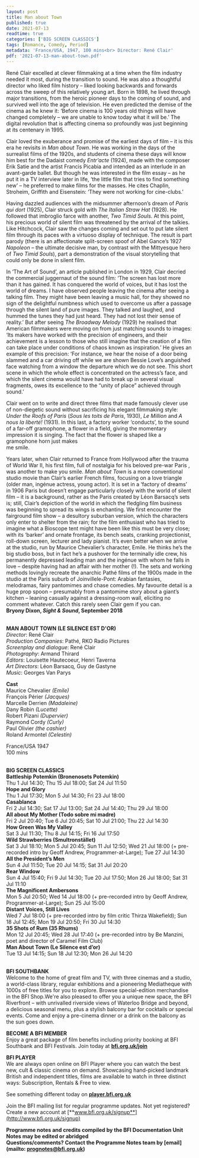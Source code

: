 ```yaml
---
layout: post
title: Man about Town
published: true
date: 2021-07-13
readtime: true
categories: ['BIG SCREEN CLASSICS']
tags: [Romance, Comedy, Period]
metadata: 'France/USA, 1947, 100 mins<br> Director: René Clair'
pdf: '2021-07-13-man-about-town.pdf'
---
```


René Clair excelled at clever filmmaking at a time when the film industry needed it most, during the transition to sound. He was also a thoughtful director who liked film history – liked looking backwards and forwards across the sweep of this relatively young art. Born in 1898, he lived through major transitions, from the heroic pioneer days to the coming of sound, and survived well into the age of television. He even predicted the demise of the cinema as he knew it: ‘Before cinema is 100 years old things will have changed completely – we are unable to know today what it will be.’ The digital revolution that is affecting cinema so profoundly was just beginning at its centenary  in 1995.

Clair loved the exuberance and promise of the earliest days of film – it is this era he revisits in _Man about Town_. He was working in the days of the surrealist films of the 1920s, and students of cinema these days will know him best for the Dadaist comedy _Entr’acte_ (1924), made with the composer Erik Satie and the artist Francis Picabia and intended as an interlude in an avant-garde ballet. But though he was interested in the film essay – as he put it in a TV interview later in life, ‘the little film that tries to find something new’ – he preferred to make films for the masses. He cites Chaplin, Stroheim, Griffith and Eisenstein: ‘They were not working for cine-clubs.’

Having dazzled audiences with the midsummer afternoon’s dream of _Paris qui dort_ (1925), Clair struck gold with _The Italian Straw Hat_ (1928). He followed that imbroglio farce with another, _Two Timid Souls_. At this point, his precious world of silent film was threatened by the arrival of the talkies. Like Hitchcock, Clair saw the changes coming and set out to put late silent film through its paces with a virtuoso display of technique. The result is part parody (there is an affectionate split-screen spoof of Abel Gance’s 1927 _Napoleon_ – the ultimate decisive man, by contrast with the Mittyesque hero of _Two Timid Souls_), part a demonstration of the visual storytelling that could only be done in silent film.

In ‘The Art of Sound’, an article published in London in 1929, Clair decried the commercial juggernaut of the sound film: ‘The screen has lost more than it has gained. It has conquered the world of voices, but it has lost the world of dreams. I have observed people leaving the cinema after seeing a talking film. They might have been leaving a music hall, for they showed no sign of the delightful numbness which used to overcome us after a passage through the silent land of pure images. They talked and laughed, and hummed the tunes they had just heard. They had not lost their sense of reality.’ But after seeing _The Broadway Melody_ (1929) he realised that American filmmakers were moving on from just matching sounds to images: ‘Its makers have worked with the precision of engineers, and their achievement is a lesson to those who still imagine that the creation of a film can take place under conditions of chaos known as inspiration.’ He gives an example of this precision: ‘For instance, we hear the noise of a door being slammed and a car driving off while we are shown Bessie Love’s anguished face watching from a window the departure which we do not see. This short scene in which the whole effect is concentrated on the actress’s face, and which the silent cinema would have had to break up in several visual fragments, owes its excellence to the “unity of place” achieved through sound.’

Clair went on to write and direct three films that made famously clever use of non-diegetic sound without sacrificing his elegant filmmaking style: _Under the Roofs of Paris_ (_Sous les toits de Paris_, 1930), _Le Million_ and _A nous la liberté!_ (1931). In this last, a factory worker ‘conducts’, to the sound of a far-off gramophone, a flower in a field, giving the momentary impression it is singing. The fact that the flower is shaped like a gramophone horn just makes  
me smile.

Years later, when Clair returned to France from Hollywood after the trauma of World War II, his first film, full of nostalgia for his beloved pre-war Paris , was another to make you smile. _Man about Town_ is a more conventional studio movie than Clair’s earlier French films, focusing on a love triangle (older man, ingénue actress, young actor). It is set in a ‘factory of dreams’ in 1906 Paris but doesn’t engage particularly closely with the world of silent film – it is a background, rather as the Paris created by Léon Barsacq’s sets is; still, Clair’s depiction of the world in which the fledgling film business was beginning to spread its wings is enchanting. We first encounter the fairground film show – a desultory suburban version, which the characters only enter to shelter from the rain; for the film enthusiast who has tried to imagine what a Bioscope tent might have been like this must be very close; with its ‘barker’ and ornate frontage, its bench seats, cranking projectionist, roll-down screen, lecturer and lady pianist. It’s even better when we arrive at the studio, run by Maurice Chevalier’s character, Emile. He thinks he’s the big studio boss, but in fact he’s a pushover for the terminally idle crew, his permanently depressed leading man and the ingénue with whom he falls in love – despite having had an affair with her mother (!). The sets and working methods lovingly recreate the anarchic Pathé films of the 1900s made in the studio at the Paris suburb of Joinvillele-Pont: Arabian fantasies, melodramas, fairy pantomimes and chase comedies. My favourite detail is a huge prop spoon – presumably from a pantomime story about a giant’s kitchen – leaning casually against a dressing-room wall, eliciting no comment whatever. Catch this rarely seen Clair gem if you can.  
**Bryony Dixon, _Sight & Sound_, September 2018**
<br><br>


**MAN ABOUT TOWN (LE SILENCE EST D'OR)**  
_Director_: René Clair  
_Production Companies_: Pathé, RKO Radio Pictures  
_Screenplay and dialogue_: René Clair  
_Photography_: Armand Thirard  
_Editors_: Louisette Hautecoeur, Henri Taverna  
_Art Directors_: Léon Barsacq, Guy de Gastyne  
_Music_: Georges Van Parys

**Cast**  
Maurice Chevalier _(Emile)_  
François Périer _(Jacques)_  
Marcelle Derrien _(Madaleine)_  
Dany Robin _(Lucette)_  
Robert Pizani _(Dupervier)_  
Raymond Cordy _(Curly)_  
Paul Olivier _(the cashier)_  
Roland Armontel _(Celestin)_

France/USA 1947  
100 mins
<br><br>

**BIG SCREEN CLASSICS**<br>
**Battleship Potemkin (Bronenosets Potemkin)**<br>
Thu 1 Jul 14:30; Thu 15 Jul 18:00; Sat 24 Jul 11:50<br>
**Hope and Glory**<br>
Thu 1 Jul 17:30; Mon 5 Jul 14:30; Fri 23 Jul 18:00<br>
**Casablanca**<br>
Fri 2 Jul 14:30; Sat 17 Jul 13:00; Sat 24 Jul 14:40; Thu 29 Jul 18:00<br>
**All about My Mother (Todo sobre mi madre)**<br>
Fri 2 Jul 20:40; Tue 6 Jul 20:45; Sat 10 Jul 21:00; Thu 22 Jul 14:30<br>
**How Green Was My Valley**<br>
Sat 3 Jul 11:30; Thu 8 Jul 14:15; Fri 16 Jul 17:50<br>
**Wild Strawberries (Smultronstället)**<br>
Sat 3 Jul 18:10; Mon 5 Jul 20:45; Sun 11 Jul 12:50; Wed 21 Jul 18:00 (+ pre-recorded intro by Geoff Andrew, Programmer-at-Large); Tue 27 Jul 14:30<br>
**All the President’s Men**<br>
Sun 4 Jul 11:50; Tue 20 Jul 14:15; Sat 31 Jul 20:20<br>
**Rear Window**<br>
Sun 4 Jul 15:40; Fri 9 Jul 14:30; Tue 20 Jul 17:50; Mon 26 Jul 18:00; Sat 31 Jul 11:10<br>
**The Magnificent Ambersons**<br>
Mon 5 Jul 20:50; Wed 14 Jul 18:00 (+ pre-recorded intro by Geoff Andrew, Programmer-at-Large); Sun 25 Jul 15:00<br>
**Distant Voices, Still Lives**<br>
Wed 7 Jul 18:00 (+ pre-recorded intro by film critic Thirza Wakefield); Sun 18 Jul 12:45; Mon 19 Jul 20:50; Fri 30 Jul 14:30<br>
**35 Shots of Rum (35 Rhums)**<br>
Mon 12 Jul 20:45; Wed 28 Jul 17:40 (+ pre-recorded intro by Be Manzini, poet and director of Caramel Film Club)<br>
**Man About Town (Le Silence est d’or)**<br>
Tue 13 Jul 14:15; Sun 18 Jul 12:30; Mon 26 Jul 14:20<br>
<br>

**BFI SOUTHBANK**  
Welcome to the home of great film and TV, with three cinemas and a studio, a world-class library, regular exhibitions and a pioneering Mediatheque with 1000s of free titles for you to explore. Browse special-edition merchandise in the BFI Shop.We&#39;re also pleased to offer you a unique new space, the BFI Riverfront – with unrivalled riverside views of Waterloo Bridge and beyond, a delicious seasonal menu, plus a stylish balcony bar for cocktails or special events. Come and enjoy a pre-cinema dinner or a drink on the balcony as the sun goes down.  

**BECOME A BFI MEMBER**  
Enjoy a great package of film benefits including priority booking at BFI Southbank and BFI Festivals. Join today at [**bfi.org.uk/join**](http://www.bfi.org.uk/join)  

**BFI PLAYER**  
 We are always open online on BFI Player where you can watch the best new, cult &amp; classic cinema on demand. Showcasing hand-picked landmark British and independent titles, films are available to watch in three distinct ways: Subscription, Rentals &amp; Free to view.  

See something different today on [**player.bfi.org.uk**](https://player.bfi.org.uk)  

Join the BFI mailing list for regular programme updates. Not yet registered? Create a new account at [**www.bfi.org.uk/signup**](http://www.bfi.org.uk/signup)

**Programme notes and credits compiled by the BFI Documentation Unit  
Notes may be edited or abridged  
Questions/comments? Contact the Programme Notes team by [email](mailto: prognotes@bfi.org.uk)**

<!--stackedit_data:
eyJoaXN0b3J5IjpbLTE2OTQxNzcwNzZdfQ==
-->
